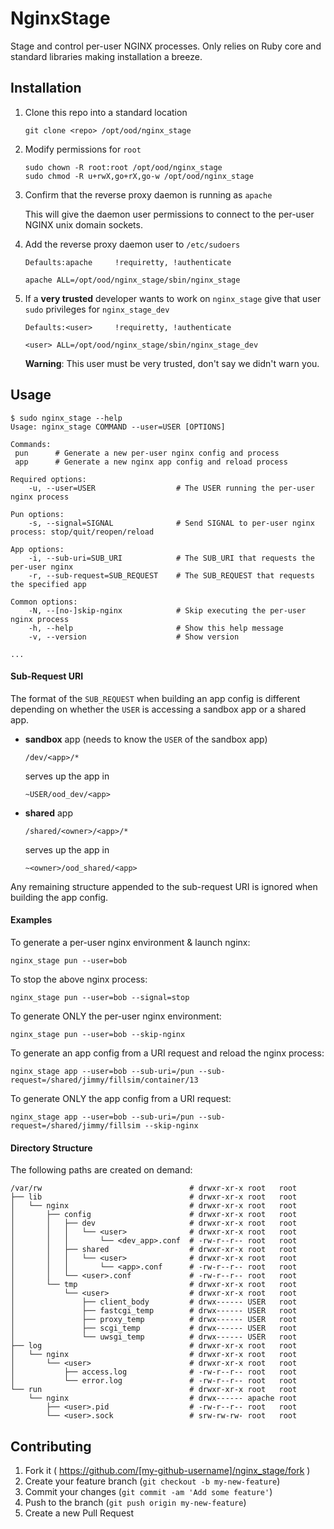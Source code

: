 # NginxStage

Stage and control per-user NGINX processes. Only relies on Ruby core and
standard libraries making installation a breeze.

## Installation

1. Clone this repo into a standard location

    ```
    git clone <repo> /opt/ood/nginx_stage
    ```

2. Modify permissions for `root`

    ```
    sudo chown -R root:root /opt/ood/nginx_stage
    sudo chmod -R u+rwX,go+rX,go-w /opt/ood/nginx_stage
    ```

3. Confirm that the reverse proxy daemon is running as `apache`

    This will give the daemon user permissions to connect to the per-user NGINX
    unix domain sockets.

4. Add the reverse proxy daemon user to `/etc/sudoers`

    ```
    Defaults:apache     !requiretty, !authenticate

    apache ALL=/opt/ood/nginx_stage/sbin/nginx_stage
    ```

5. If a **very trusted** developer wants to work on `nginx_stage` give that
   user `sudo` privileges for `nginx_stage_dev`

    ```
    Defaults:<user>     !requiretty, !authenticate

    <user> ALL=/opt/ood/nginx_stage/sbin/nginx_stage_dev
    ```

    **Warning**: This user must be very trusted, don't say we didn't warn you.

## Usage

```shell
$ sudo nginx_stage --help
Usage: nginx_stage COMMAND --user=USER [OPTIONS]

Commands:
 pun      # Generate a new per-user nginx config and process
 app      # Generate a new nginx app config and reload process

Required options:
    -u, --user=USER                  # The USER running the per-user nginx process

Pun options:
    -s, --signal=SIGNAL              # Send SIGNAL to per-user nginx process: stop/quit/reopen/reload

App options:
    -i, --sub-uri=SUB_URI            # The SUB_URI that requests the per-user nginx
    -r, --sub-request=SUB_REQUEST    # The SUB_REQUEST that requests the specified app

Common options:
    -N, --[no-]skip-nginx            # Skip executing the per-user nginx process
    -h, --help                       # Show this help message
    -v, --version                    # Show version

...
```

#### Sub-Request URI

The format of the `SUB_REQUEST` when building an app config is different
depending on whether the `USER` is accessing a sandbox app or a shared app.

* **sandbox** app (needs to know the `USER` of the sandbox app)

    ```
    /dev/<app>/*
    ```

    serves up the app in

    ```
    ~USER/ood_dev/<app>
    ```

* **shared** app

    ```
    /shared/<owner>/<app>/*
    ```

    serves up the app in

    ```
    ~<owner>/ood_shared/<app>
    ```

Any remaining structure appended to the sub-request URI is ignored when
building the app config.

#### Examples

To generate a per-user nginx environment & launch nginx:

    nginx_stage pun --user=bob

To stop the above nginx process:

    nginx_stage pun --user=bob --signal=stop

To generate ONLY the per-user nginx environment:

    nginx_stage pun --user=bob --skip-nginx

To generate an app config from a URI request and reload the nginx process:

    nginx_stage app --user=bob --sub-uri=/pun --sub-request=/shared/jimmy/fillsim/container/13

To generate ONLY the app config from a URI request:

    nginx_stage app --user=bob --sub-uri=/pun --sub-request=/shared/jimmy/fillsim --skip-nginx

#### Directory Structure

The following paths are created on demand:

```
/var/rw                                 # drwxr-xr-x root   root
├── lib                                 # drwxr-xr-x root   root
│   └── nginx                           # drwxr-xr-x root   root
│       ├── config                      # drwxr-xr-x root   root
│       │   ├── dev                     # drwxr-xr-x root   root
│       │   │   └── <user>              # drwxr-xr-x root   root
│       │   │       └── <dev_app>.conf  # -rw-r--r-- root   root
│       │   ├── shared                  # drwxr-xr-x root   root
│       │   │   └── <user>              # drwxr-xr-x root   root
│       │   │       └── <app>.conf      # -rw-r--r-- root   root
│       │   └── <user>.conf             # -rw-r--r-- root   root
│       └── tmp                         # drwxr-xr-x root   root
│           └── <user>                  # drwxr-xr-x root   root
│               ├── client_body         # drwx------ USER   root
│               ├── fastcgi_temp        # drwx------ USER   root
│               ├── proxy_temp          # drwx------ USER   root
│               ├── scgi_temp           # drwx------ USER   root
│               └── uwsgi_temp          # drwx------ USER   root
├── log                                 # drwxr-xr-x root   root
│   └── nginx                           # drwxr-xr-x root   root
│       └── <user>                      # drwxr-xr-x root   root
│           ├── access.log              # -rw-r--r-- root   root
│           └── error.log               # -rw-r--r-- root   root
└── run                                 # drwxr-xr-x root   root
    └── nginx                           # drwx------ apache root
        ├── <user>.pid                  # -rw-r--r-- root   root
        └── <user>.sock                 # srw-rw-rw- root   root
```

## Contributing

1. Fork it ( https://github.com/[my-github-username]/nginx_stage/fork )
2. Create your feature branch (`git checkout -b my-new-feature`)
3. Commit your changes (`git commit -am 'Add some feature'`)
4. Push to the branch (`git push origin my-new-feature`)
5. Create a new Pull Request
